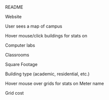 README

Website

User sees a map of campus

Hover mouse/click buildings for stats on

  Computer labs 

  Classrooms

  Square Footage
  
  Building type (academic, residential, etc.)
  
 
Hover mouse over grids for stats on
  Meter name
  
  Grid cost

  
